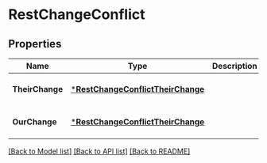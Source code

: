 # RestChangeConflict

## Properties
Name | Type | Description | Notes
------------ | ------------- | ------------- | -------------
**TheirChange** | [***RestChangeConflictTheirChange**](RestChange_conflict_theirChange.md) |  | [optional] [default to null]
**OurChange** | [***RestChangeConflictTheirChange**](RestChange_conflict_theirChange.md) |  | [optional] [default to null]

[[Back to Model list]](../README.md#documentation-for-models) [[Back to API list]](../README.md#documentation-for-api-endpoints) [[Back to README]](../README.md)

